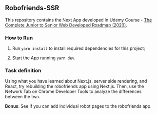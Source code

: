 ## Robofriends-SSR

This repository contains the Next App developed in 
Udemy Course - [The Complete Junior to Senior Web Developed Roadmap (2020)](https://www.udemy.com/course/the-complete-junior-to-senior-web-developer-roadmap/).

### How to Run

1. Run `yarn install` to install required dependencies for this project;

2. Start the App running `yarn dev`.


### Task definition

Using what you have learned about Next.js, server side rendering, and React, try rebuilding the robofriends app using Next.js. Then, use the Network Tab on Chrome Developer Tools to analyze the differences between the two. 

**Bonus**: See if you can add individual robot pages to the robofriends app.